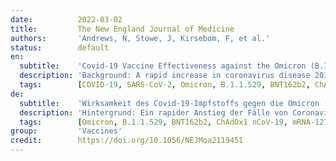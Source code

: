 ```yaml
---
date:          2022-03-02
title:         The New England Journal of Medicine
authors:       'Andrews, N, Stowe, J, Kirsebom, F, et al.'
status:        default
en:
  subtitle:    'Covid-19 Vaccine Effectiveness against the Omicron (B.1.1.529) Variant'
  description: 'Background: A rapid increase in coronavirus disease 2019 (Covid-19) cases due to the omicron (B.1.1.529) variant of severe acute respiratory syndrome coronavirus 2 in highly vaccinated populations has aroused concerns about the effectiveness of current vaccines. – Conclusions: Primary immunization with two doses of ChAdOx1 nCoV-19 or BNT162b2 vaccine provided limited protection against symptomatic disease caused by the omicron variant. A BNT162b2 or mRNA-1273 booster after either the ChAdOx1 nCoV-19 or BNT162b2 primary course substantially increased protection, but that protection waned over time.'
  tags:        [COVID-19, SARS-CoV-2, Omicron, B.1.1.529, BNT162b2, ChAdOx1 nCoV-19, mRNA-1273]
de:
  subtitle:    'Wirksamkeit des Covid-19-Impfstoffs gegen die Omicron (B.1.1.529)-Variante'
  description: 'Hintergrund: Ein rapider Anstieg der Fälle von Coronavirus-Krankheit 2019 (Covid-19) aufgrund der Omicron-Variante (B.1.1.529) des schweren akuten respiratorischen Syndroms Coronavirus 2 in stark geimpften Bevölkerungsgruppen hat Bedenken hinsichtlich der Wirksamkeit der derzeitigen Impfstoffe geweckt. - Schlussfolgerungen: Die Grundimmunisierung mit zwei Dosen des Impfstoffs ChAdOx1 nCoV-19 oder BNT162b2 bot einen begrenzten Schutz gegen symptomatische Erkrankungen, die durch die Omicron-Variante verursacht wurden. Eine Auffrischungsimpfung mit BNT162b2 oder mRNA-1273 nach der primären Impfung mit ChAdOx1 nCoV-19 oder BNT162b2 erhöhte den Schutz beträchtlich, aber dieser Schutz nahm mit der Zeit ab.' 
  tags:        [Omicron, B.1.1.529, BNT162b2, ChAdOx1 nCoV-19, mRNA-1273]
group:         'Vaccines'
credit:        https://doi.org/10.1056/NEJMoa2119451
---
```

